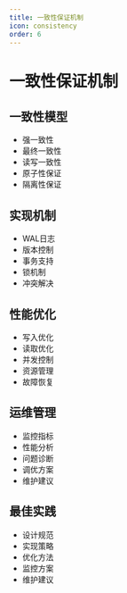 ```yaml
---
title: 一致性保证机制
icon: consistency
order: 6
---
```


# 一致性保证机制

## 一致性模型
- 强一致性
- 最终一致性
- 读写一致性
- 原子性保证
- 隔离性保证

## 实现机制
- WAL日志
- 版本控制
- 事务支持
- 锁机制
- 冲突解决

## 性能优化
- 写入优化
- 读取优化
- 并发控制
- 资源管理
- 故障恢复

## 运维管理
- 监控指标
- 性能分析
- 问题诊断
- 调优方案
- 维护建议

## 最佳实践
- 设计规范
- 实现策略
- 优化方法
- 监控方案
- 维护建议
